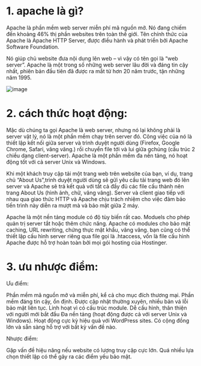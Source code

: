 
# 1. apache là gì?
Apache là phần mềm web server miễn phí mã nguồn mở. Nó đang chiếm đến khoảng 46% thị phần websites trên toàn thế giới. Tên chính thức của Apache là Apache HTTP Server, được điều hành và phát triển bởi Apache Software Foundation.

Nó giúp chủ website đưa nội dung lên web – vì vậy có tên gọi là “web server”. Apache là một trong số những web server lâu đời và đáng tin cậy nhất, phiên bản đầu tiên đã được ra mắt từ hơn 20 năm trước, tận những năm 1995.

![image](https://user-images.githubusercontent.com/95491130/183795133-8088de5e-67d9-4a21-aec1-f862bbb80d07.png)


# 2. cách thức hoạt động:
Mặc dù chúng ta gọi Apache là web server, nhưng nó lại không phải là server vật lý, nó là một phần mềm chạy trên server đó. Công việc của nó là thiết lập kết nối giữa server và trình duyệt người dùng (Firefox, Google Chrome, Safari, vâng vâng.) rồi chuyển file tới và lui giữa gchúng (cấu trúc 2 chiều dạng client-server). Apache là một phần mềm đa nền tảng, nó hoạt động tốt với cả server Unix và Windows.

Khi một khách truy cập tải một trang web trên website của bạn, ví dụ, trang chủ “About Us”,trình duyệt người dùng sẽ gửi yêu cầu tải trang web đó lên server và Apache sẽ trả kết quả với tất cả đầy đủ các file cấu thành nên trang About Us (hình ảnh, chữ, vâng vâng). Server và client giao tiếp với nhau qua giao thức HTTP và Apache chịu trách nhiệm cho việc đảm bảo tiến trình này diễn ra mượt mà và bảo mật giữa 2 máy.

Apache là một nền tảng module có độ tùy biến rất cao. Moduels cho phép quản trị server tắt hoặc thêm chức năng. Apache có modules cho bảo mật caching, URL rewriting, chứng thực mật khẩu, vâng vâng. bạn cũng có thể thiết lập cấu hình server riêng qua file gọi là .htaccess, vốn là file cấu hình Apache được hỗ trợ hoàn toàn bởi mọi gói hosting của Hostinger.

# 3. ưu nhược điểm:
Ưu điểm:

 Phần mềm mã nguồn mở và miễn phí, kể cả cho mục đích thương mại.
 Phần mềm đáng tin cậy, ổn định.
 Được cập nhật thường xuyên, nhiều bản vá lỗi bảo mật liên tục.
 Linh hoạt vì có cấu trúc module.
 Dễ cấu hình, thân thiện với người mới bắt đầu
 Đa nền tảng (hoạt động được cả với server Unix và Windows).
 Hoạt động cực kỳ hiệu quả với WordPress sites.
 Có cộng đồng lớn và sẵn sàng hỗ trợ với bất kỳ vấn đề nào.

Nhược điểm:

 Gặp vấn đề hiệu năng nếu website có lượng truy cập cực lớn.
 Quá nhiều lựa chọn thiết lập có thể gây ra các điểm yếu bảo mật.
